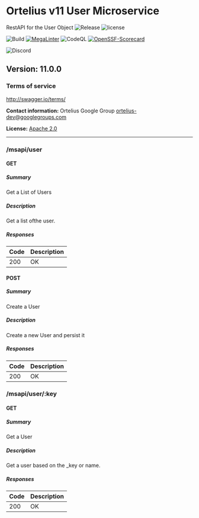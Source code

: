# Ortelius v11 User Microservice
RestAPI for the User Object
![Release](https://img.shields.io/github/v/release/ortelius/scec-user?sort=semver)
![license](https://img.shields.io/github/license/ortelius/scec-user)

![Build](https://img.shields.io/github/actions/workflow/status/ortelius/scec-user/build-push-chart.yml)
[![MegaLinter](https://github.com/ortelius/scec-user/workflows/MegaLinter/badge.svg?branch=main)](https://github.com/ortelius/scec-user/actions?query=workflow%3AMegaLinter+branch%3Amain)
![CodeQL](https://github.com/ortelius/scec-user/workflows/CodeQL/badge.svg)
[![OpenSSF-Scorecard](https://api.securityscorecards.dev/projects/github.com/ortelius/scec-user/badge)](https://api.securityscorecards.dev/projects/github.com/ortelius/scec-user)

![Discord](https://img.shields.io/discord/722468819091849316)

## Version: 11.0.0

### Terms of service
<http://swagger.io/terms/>

**Contact information:**
Ortelius Google Group
ortelius-dev@googlegroups.com

**License:** [Apache 2.0](http://www.apache.org/licenses/LICENSE-2.0.html)

---
### /msapi/user

#### GET
##### Summary

Get a List of Users

##### Description

Get a list ofthe user.

##### Responses

| Code | Description |
| ---- | ----------- |
| 200 | OK |

#### POST
##### Summary

Create a User

##### Description

Create a new User and persist it

##### Responses

| Code | Description |
| ---- | ----------- |
| 200 | OK |

### /msapi/user/:key

#### GET
##### Summary

Get a User

##### Description

Get a user based on the _key or name.

##### Responses

| Code | Description |
| ---- | ----------- |
| 200 | OK |
